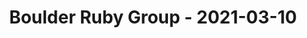 ---
layout: post
title: Boulder Ruby Group - 2021-03-10
datetime: 2021-03-10 19:30:00.000000000 -05:00
name: Boulder Ruby Group
external_url: https://www.meetup.com/boulder_ruby_group/events/275346456/
year_month: 2021-03
---